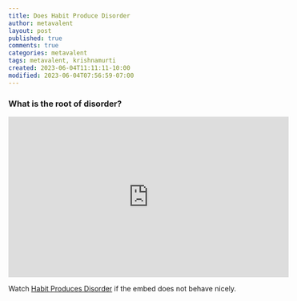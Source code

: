 ```yaml
---
title: Does Habit Produce Disorder
author: metavalent
layout: post
published: true
comments: true
categories: metavalent
tags: metavalent, krishnamurti
created: 2023-06-04T11:11:11-10:00
modified: 2023-06-04T07:56:59-07:00
---
```


### What is the root of disorder?

<iframe id="ytplayer" type="text/html" width="560" height="320"
  src="https://www.youtube.com/dgY?autoplay=1"
  frameborder="0"></iframe>

Watch [Habit Produces Disorder](https://youtu.be/p-rQ8UmnpgY) if the embed does not behave nicely.

